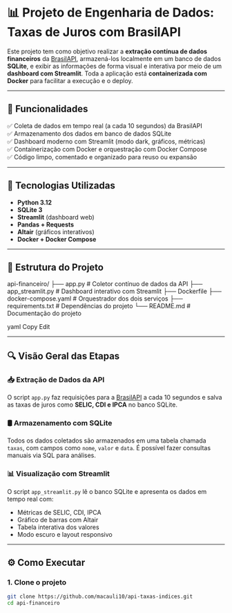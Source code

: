 # 📊 Projeto de Engenharia de Dados: Taxas de Juros com BrasilAPI

Este projeto tem como objetivo realizar a **extração contínua de dados financeiros** da [BrasilAPI](https://brasilapi.com.br/), armazená-los localmente em um banco de dados **SQLite**, e exibir as informações de forma visual e interativa por meio de um **dashboard com Streamlit**. Toda a aplicação está **containerizada com Docker** para facilitar a execução e o deploy.

---

## 🚀 Funcionalidades

✅ Coleta de dados em tempo real (a cada 10 segundos) da BrasilAPI  
✅ Armazenamento dos dados em banco de dados SQLite  
✅ Dashboard moderno com Streamlit (modo dark, gráficos, métricas)  
✅ Containerização com Docker e orquestração com Docker Compose  
✅ Código limpo, comentado e organizado para reuso ou expansão  

---

## 🧱 Tecnologias Utilizadas

- **Python 3.12**
- **SQLite 3**
- **Streamlit** (dashboard web)
- **Pandas + Requests**
- **Altair** (gráficos interativos)
- **Docker + Docker Compose**

---

## 🧩 Estrutura do Projeto

api-financeiro/
├── app.py # Coletor contínuo de dados da API
├── app_streamlit.py # Dashboard interativo com Streamlit
├── Dockerfile
├── docker-compose.yaml # Orquestrador dos dois serviços
├── requirements.txt # Dependências do projeto
└── README.md # Documentação do projeto

yaml
Copy
Edit

---

## 🔍 Visão Geral das Etapas

### 📥 Extração de Dados da API
O script `app.py` faz requisições para a [BrasilAPI](https://brasilapi.com.br/api/taxas/v1) a cada 10 segundos e salva as taxas de juros como **SELIC, CDI e IPCA** no banco SQLite.

### 🛢️ Armazenamento com SQLite
Todos os dados coletados são armazenados em uma tabela chamada `taxas`, com campos como `nome`, `valor` e `data`. É possível fazer consultas manuais via SQL para análises.

### 📊 Visualização com Streamlit
O script `app_streamlit.py` lê o banco SQLite e apresenta os dados em tempo real com:

- Métricas de SELIC, CDI, IPCA
- Gráfico de barras com Altair
- Tabela interativa dos valores
- Modo escuro e layout responsivo


---

## ⚙️ Como Executar

### 1. Clone o projeto

```bash
git clone https://github.com/macauli10/api-taxas-indices.git
cd api-financeiro